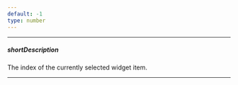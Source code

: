 ```yaml
---
default: -1
type: number
---
```

---
##### shortDescription
The index of the currently selected widget item.

---
